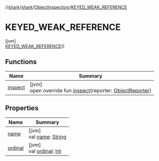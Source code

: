 //[shark](../../../../index.md)/[shark](../../index.md)/[ObjectInspectors](../index.md)/[KEYED_WEAK_REFERENCE](index.md)

# KEYED_WEAK_REFERENCE

[jvm]\
[KEYED_WEAK_REFERENCE](index.md)()

## Functions

| Name | Summary |
|---|---|
| [inspect](inspect.md) | [jvm]<br>open override fun [inspect](inspect.md)(reporter: [ObjectReporter](../../-object-reporter/index.md)) |

## Properties

| Name | Summary |
|---|---|
| [name](../../-on-analysis-progress-listener/-step/-p-a-r-s-i-n-g_-h-e-a-p_-d-u-m-p/index.md#-372974862%2FProperties%2F-1562156115) | [jvm]<br>val [name](../../-on-analysis-progress-listener/-step/-p-a-r-s-i-n-g_-h-e-a-p_-d-u-m-p/index.md#-372974862%2FProperties%2F-1562156115): [String](https://kotlinlang.org/api/latest/jvm/stdlib/kotlin/-string/index.html) |
| [ordinal](../../-on-analysis-progress-listener/-step/-p-a-r-s-i-n-g_-h-e-a-p_-d-u-m-p/index.md#-739389684%2FProperties%2F-1562156115) | [jvm]<br>val [ordinal](../../-on-analysis-progress-listener/-step/-p-a-r-s-i-n-g_-h-e-a-p_-d-u-m-p/index.md#-739389684%2FProperties%2F-1562156115): [Int](https://kotlinlang.org/api/latest/jvm/stdlib/kotlin/-int/index.html) |
